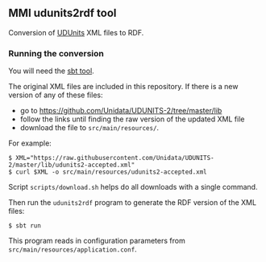 ## MMI udunits2rdf tool ##

Conversion of [UDUnits](http://www.unidata.ucar.edu/software/udunits/) XML files to RDF.


### Running the conversion ###

You will need the [sbt tool](http://www.scala-sbt.org/download.html).

The original XML files are included in this repository. If there is a new version of any
of these files:
- go to https://github.com/Unidata/UDUNITS-2/tree/master/lib
- follow the links until finding the raw version of the updated XML file
- download the file to `src/main/resources/`.

For example:
```shell
$ XML="https://raw.githubusercontent.com/Unidata/UDUNITS-2/master/lib/udunits2-accepted.xml"
$ curl $XML -o src/main/resources/udunits2-accepted.xml
```
Script `scripts/download.sh` helps do all downloads with a single command.

Then run the `udunits2rdf` program to generate the RDF version of the XML files:

```shell
$ sbt run
```

This program reads in configuration parameters from `src/main/resources/application.conf`.
